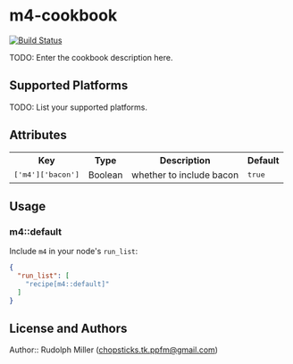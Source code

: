# m4-cookbook
[![Build Status](https://circleci.com/gh/Rudolph-Miller/m4.svg?style=shield)](https://circleci.com/Rudolph-Miller/m4)

TODO: Enter the cookbook description here.

## Supported Platforms

TODO: List your supported platforms.

## Attributes

<table>
  <tr>
    <th>Key</th>
    <th>Type</th>
    <th>Description</th>
    <th>Default</th>
  </tr>
  <tr>
    <td><tt>['m4']['bacon']</tt></td>
    <td>Boolean</td>
    <td>whether to include bacon</td>
    <td><tt>true</tt></td>
  </tr>
</table>

## Usage

### m4::default

Include `m4` in your node's `run_list`:

```json
{
  "run_list": [
    "recipe[m4::default]"
  ]
}
```

## License and Authors

Author:: Rudolph Miller (<chopsticks.tk.ppfm@gmail.com>)
